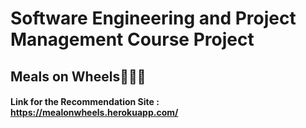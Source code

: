 # Software Engineering and Project Management Course Project

## Meals on Wheels🍗🍚🍜

#### Link for the Recommendation Site : https://mealonwheels.herokuapp.com/
